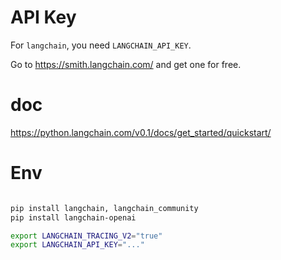 # API Key
For `langchain`, you need `LANGCHAIN_API_KEY`.

Go to  https://smith.langchain.com/ and get one for free.


# doc
https://python.langchain.com/v0.1/docs/get_started/quickstart/


# Env
```sh

pip install langchain, langchain_community
pip install langchain-openai

export LANGCHAIN_TRACING_V2="true"
export LANGCHAIN_API_KEY="..."

```
